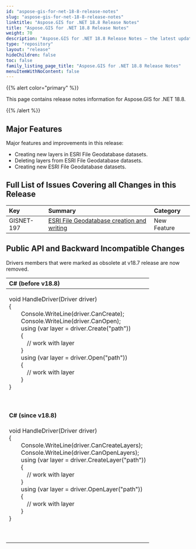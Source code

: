 ```yaml
---
id: "aspose-gis-for-net-18-8-release-notes"
slug: "aspose-gis-for-net-18-8-release-notes"
linktitle: "Aspose.GIS for .NET 18.8 Release Notes"
title: "Aspose.GIS for .NET 18.8 Release Notes"
weight: 70
description: "Aspose.GIS for .NET 18.8 Release Notes – the latest updates and fixes."
type: "repository"
layout: "release"
hideChildren: false
toc: false
family_listing_page_title: "Aspose.GIS for .NET 18.8 Release Notes"
menuItemWithNoContent: false
---
```


{{% alert color="primary" %}} 

This page contains release notes information for Aspose.GIS for .NET 18.8.

{{% /alert %}} 
## **Major Features**
Major features and improvements in this release:

- Creating new layers in ESRI File Geodatabase datasets.
- Deleting layers from ESRI File Geodatabase datasets.
- Creating new ESRI File Geodatabase datasets.
## **Full List of Issues Covering all Changes in this Release**

|**Key**|**Summary**|**Category**|
| :- | :- | :- |
|GISNET-197|[ESRI File Geodatabase creation and writing](/gis/net/working-with-layers/#workingwithlayers-workingwithesrifilegeodatabases-filegdb)|New Feature|
## **Public API and Backward Incompatible Changes**
Drivers members that were marked as obsolete at v18.7 release are now removed.



|**C# (before v18.8)**|
| :- |
|<p>void HandleDriver(Driver driver)<br>{<br>`    `Console.WriteLine(driver.CanCreate);<br>`    `Console.WriteLine(driver.CanOpen);<br>`    `using (var layer = driver.Create("path"))<br>`    `{<br>`      `// work with layer<br>`    `}<br>`    `using (var layer = driver.Open("path"))<br>`    `{<br>`      `// work with layer<br>`    `}<br>}</p><p> </p>|
|**C# (since v18.8)**|
|<p>void HandleDriver(Driver driver)<br>{<br>`    `Console.WriteLine(driver.CanCreateLayers);<br>`    `Console.WriteLine(driver.CanOpenLayers);<br>`    `using (var layer = driver.CreateLayer("path"))<br>`    `{<br>`      `// work with layer<br>`    `}<br>`    `using (var layer = driver.OpenLayer("path"))<br>`    `{<br>`      `// work with layer<br>`    `}<br>}</p><p> </p>|

